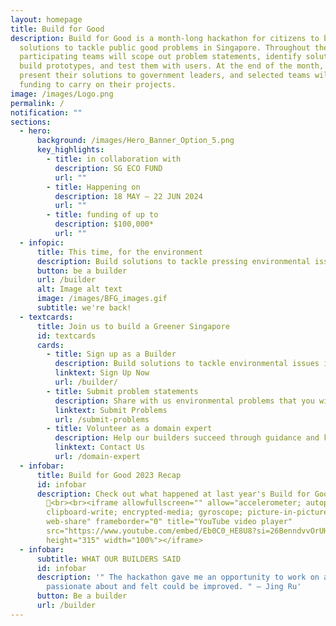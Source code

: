 ```yaml
---
layout: homepage
title: Build for Good
description: Build for Good is a month-long hackathon for citizens to build
  solutions to tackle public good problems in Singapore. Throughout the month,
  participating teams will scope out problem statements, identify solutions,
  build prototypes, and test them with users. At the end of the month, they will
  present their solutions to government leaders, and selected teams will receive
  funding to carry on their projects.
image: /images/Logo.png
permalink: /
notification: ""
sections:
  - hero:
      background: /images/Hero_Banner_Option_5.png
      key_highlights:
        - title: in collaboration with
          description: SG ECO FUND
          url: ""
        - title: Happening on
          description: 18 MAY — 22 JUN 2024
          url: ""
        - title: funding of up to
          description: $100,000*
          url: ""
  - infopic:
      title: This time, for the environment
      description: Build solutions to tackle pressing environmental issues in Singapore.
      button: be a builder
      url: /builder
      alt: Image alt text
      image: /images/BFG_images.gif
      subtitle: we're back!
  - textcards:
      title: Join us to build a Greener Singapore
      id: textcards
      cards:
        - title: Sign up as a Builder
          description: Build solutions to tackle environmental issues in Singapore.
          linktext: Sign Up Now
          url: /builder/
        - title: Submit problem statements
          description: Share with us environmental problems that you wish could be tackled.
          linktext: Submit Problems
          url: /submit-problems
        - title: Volunteer as a domain expert
          description: Help our builders succeed through guidance and knowledge sharing.
          linktext: Contact Us
          url: /domain-expert
  - infobar:
      title: Build for Good 2023 Recap
      id: infobar
      description: Check out what happened at last year's Build for Good
        🎊<br><br><iframe allowfullscreen="" allow="accelerometer; autoplay;
        clipboard-write; encrypted-media; gyroscope; picture-in-picture;
        web-share" frameborder="0" title="YouTube video player"
        src="https://www.youtube.com/embed/Eb0C0_HE8U8?si=26BenndvvOrUHCan"
        height="315" width="100%"></iframe>
  - infobar:
      subtitle: WHAT OUR BUILDERS SAID
      id: infobar
      description: '" The hackathon gave me an opportunity to work on a topic I feel
        passionate about and felt could be improved. " — Jing Ru'
      button: Be a builder
      url: /builder
---
```

